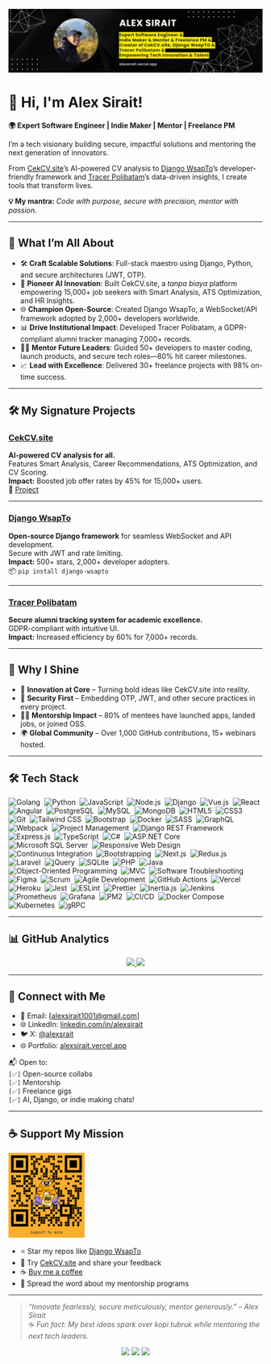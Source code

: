 ![Alex Sirait Banner](https://raw.githubusercontent.com/alexsirait/alexsirait/refs/heads/main/Black%20and%20Yellow%20Web%20Developer%20LinkedIn%20Banner%20(10).png)


# 👋 Hi, I'm Alex Sirait!

**🌍 Expert Software Engineer | Indie Maker | Mentor | Freelance PM** 

I’m a tech visionary building secure, impactful solutions and mentoring the next generation of innovators.

From [CekCV.site](https://cekcv.site)’s AI-powered CV analysis to [Django WsapTo](https://wsapto.vercel.app/)’s developer-friendly framework and [Tracer Polibatam](https://tracer.polibatam.ac.id)’s data-driven insights, I create tools that transform lives.

**💡 My mantra:** _Code with purpose, secure with precision, mentor with passion._

---

## 🚀 What I’m All About

- 🛠️ **Craft Scalable Solutions**: Full-stack maestro using Django, Python, and secure architectures (JWT, OTP).
- 🤖 **Pioneer AI Innovation**: Built CekCV.site, a *tanpa biaya* platform empowering 15,000+ job seekers with Smart Analysis, ATS Optimization, and HR Insights.
- 🌐 **Champion Open-Source**: Created Django WsapTo, a WebSocket/API framework adopted by 2,000+ developers worldwide.
- 📊 **Drive Institutional Impact**: Developed Tracer Polibatam, a GDPR-compliant alumni tracker managing 7,000+ records.
- 🧑‍🏫 **Mentor Future Leaders**: Guided 50+ developers to master coding, launch products, and secure tech roles—80% hit career milestones.
- 📈 **Lead with Excellence**: Delivered 30+ freelance projects with 98% on-time success.

---

## 🛠️ My Signature Projects

### [CekCV.site](https://cekcv.site)
**AI-powered CV analysis for all.**  
Features Smart Analysis, Career Recommendations, ATS Optimization, and CV Scoring.  
**Impact:** Boosted job offer rates by 45% for 15,000+ users.  
🎥 [Project](https://cekcv.site)

---

### [Django WsapTo](https://wsapto.vercel.app/)
**Open-source Django framework** for seamless WebSocket and API development.  
Secure with JWT and rate limiting.  
**Impact:** 500+ stars, 2,000+ developer adopters.  
📦 `pip install django-wsapto`

---

### [Tracer Polibatam](https://tracer.polibatam.ac.id)
**Secure alumni tracking system for academic excellence.**  
GDPR-compliant with intuitive UI.  
**Impact:** Increased efficiency by 60% for 7,000+ records.

---

## 🌟 Why I Shine

- 🚀 **Innovation at Core** – Turning bold ideas like CekCV.site into reality.
- 🔐 **Security First** – Embedding OTP, JWT, and other secure practices in every project.
- 🧑‍💻 **Mentorship Impact** – 80% of mentees have launched apps, landed jobs, or joined OSS.
- 🌍 **Global Community** – Over 1,000 GitHub contributions, 15+ webinars hosted.

---

## 🛠️ Tech Stack

![Golang](https://img.shields.io/badge/-Golang-05122A?style=flat&logo=go&logoColor=00ADD8)&nbsp;
![Python](https://img.shields.io/badge/-Python-05122A?style=flat&logo=python&logoColor=FFD43B)&nbsp;
![JavaScript](https://img.shields.io/badge/-JavaScript-05122A?style=flat&logo=javascript&logoColor=F7DF1E)&nbsp;
![Node.js](https://img.shields.io/badge/-Node.js-05122A?style=flat&logo=node.js&logoColor=339933)&nbsp;
![Django](https://img.shields.io/badge/-Django-05122A?style=flat&logo=django&logoColor=092E20)&nbsp;
![Vue.js](https://img.shields.io/badge/-Vue.js-05122A?style=flat&logo=vue.js&logoColor=4FC08D)&nbsp;
![React](https://img.shields.io/badge/-React-05122A?style=flat&logo=react&logoColor=61DAFB)&nbsp;
![Angular](https://img.shields.io/badge/-Angular-05122A?style=flat&logo=angular&logoColor=DD0031)&nbsp;
![PostgreSQL](https://img.shields.io/badge/-PostgreSQL-05122A?style=flat&logo=postgresql&logoColor=336791)&nbsp;
![MySQL](https://img.shields.io/badge/-MySQL-05122A?style=flat&logo=mysql&logoColor=4479A1)&nbsp;
![MongoDB](https://img.shields.io/badge/-MongoDB-05122A?style=flat&logo=mongodb&logoColor=47A248)&nbsp;
![HTML5](https://img.shields.io/badge/-HTML5-05122A?style=flat&logo=HTML5&logoColor=E34F26)&nbsp;
![CSS3](https://img.shields.io/badge/-CSS3-05122A?style=flat&logo=CSS3&logoColor=1572B6)&nbsp;
![Git](https://img.shields.io/badge/-Git-05122A?style=flat&logo=git&logoColor=F05032)&nbsp;
![Tailwind CSS](https://img.shields.io/badge/-Tailwind%20CSS-05122A?style=flat&logo=tailwind-css&logoColor=06B6D4)&nbsp;
![Bootstrap](https://img.shields.io/badge/-Bootstrap-05122A?style=flat&logo=bootstrap&logoColor=7952B3)&nbsp;
![Docker](https://img.shields.io/badge/-Docker-05122A?style=flat&logo=docker&logoColor=2496ED)&nbsp;
![SASS](https://img.shields.io/badge/-SASS-05122A?style=flat&logo=sass&logoColor=CC6699)&nbsp;
![GraphQL](https://img.shields.io/badge/-GraphQL-05122A?style=flat&logo=graphql&logoColor=E10098)&nbsp;
![Webpack](https://img.shields.io/badge/-Webpack-05122A?style=flat&logo=webpack&logoColor=8DD6F9)&nbsp;
![Project Management](https://img.shields.io/badge/-Project%20Management-05122A?style=flat&logo=project-management)&nbsp;
![Django REST Framework](https://img.shields.io/badge/-Django%20REST%20Framework-05122A?style=flat&logo=django&logoColor=092E20)&nbsp;
![Express.js](https://img.shields.io/badge/-Express.js-05122A?style=flat&logo=express&logoColor=000000)&nbsp;
![TypeScript](https://img.shields.io/badge/-TypeScript-05122A?style=flat&logo=typescript&logoColor=3178C6)&nbsp;
![C#](https://img.shields.io/badge/-C%23-05122A?style=flat&logo=csharp&logoColor=239120)&nbsp;
![ASP.NET Core](https://img.shields.io/badge/-ASP.NET%20Core-05122A?style=flat&logo=aspdotnet&logoColor=5C2D91)&nbsp;
![Microsoft SQL Server](https://img.shields.io/badge/-Microsoft%20SQL%20Server-05122A?style=flat&logo=microsoftsqlserver&logoColor=CC2927)&nbsp;
![Responsive Web Design](https://img.shields.io/badge/-Responsive%20Web%20Design-05122A?style=flat&logo=web-design)&nbsp;
![Continuous Integration](https://img.shields.io/badge/-Continuous%20Integration-05122A?style=flat&logo=ci&logoColor=6CC24A)&nbsp;
![Bootstrapping](https://img.shields.io/badge/-Bootstrapping-05122A?style=flat&logo=bootstrap&logoColor=7952B3)&nbsp;
![Next.js](https://img.shields.io/badge/-Next.js-05122A?style=flat&logo=nextdotjs&logoColor=000000)&nbsp;
![Redux.js](https://img.shields.io/badge/-Redux.js-05122A?style=flat&logo=redux&logoColor=764ABC)&nbsp;
![Laravel](https://img.shields.io/badge/-Laravel-05122A?style=flat&logo=laravel&logoColor=FF2D20)&nbsp;
![jQuery](https://img.shields.io/badge/-jQuery-05122A?style=flat&logo=jquery&logoColor=0769AD)&nbsp;
![SQLite](https://img.shields.io/badge/-SQLite-05122A?style=flat&logo=sqlite&logoColor=003B57)&nbsp;
![PHP](https://img.shields.io/badge/-PHP-05122A?style=flat&logo=php&logoColor=777BB4)&nbsp;
![Java](https://img.shields.io/badge/-Java-05122A?style=flat&logo=java&logoColor=007396)&nbsp;
![Object-Oriented Programming](https://img.shields.io/badge/-Object%20Oriented%20Programming-05122A?style=flat&logo=java&logoColor=007396)&nbsp;
![MVC](https://img.shields.io/badge/-Model%20View%20Controller-05122A?style=flat&logo=angular&logoColor=DD0031)&nbsp;
![Software Troubleshooting](https://img.shields.io/badge/-Software%20Troubleshooting-05122A?style=flat&logo=bughunter&logoColor=F44336)&nbsp;
![Figma](https://img.shields.io/badge/-Figma-05122A?style=flat&logo=figma&logoColor=F24E1E)&nbsp;
![Scrum](https://img.shields.io/badge/-Scrum-05122A?style=flat&logo=scrum&logoColor=E10000)&nbsp;
![Agile Development](https://img.shields.io/badge/-Agile%20Development-05122A?style=flat&logo=agile&logoColor=F7B500)&nbsp;
![GitHub Actions](https://img.shields.io/badge/-GitHub%20Actions-05122A?style=flat&logo=github-actions&logoColor=2088FF)&nbsp;
![Vercel](https://img.shields.io/badge/-Vercel-05122A?style=flat&logo=vercel&logoColor=000000)&nbsp;
![Heroku](https://img.shields.io/badge/-Heroku-05122A?style=flat&logo=heroku&logoColor=430098)&nbsp;
![Jest](https://img.shields.io/badge/-Jest-05122A?style=flat&logo=jest&logoColor=99425B)&nbsp;
![ESLint](https://img.shields.io/badge/-ESLint-05122A?style=flat&logo=eslint&logoColor=4B32C3)&nbsp;
![Prettier](https://img.shields.io/badge/-Prettier-05122A?style=flat&logo=prettier&logoColor=F7B93E)&nbsp;
![Inertia.js](https://img.shields.io/badge/-Inertia.js-05122A?style=flat&logo=inertia&logoColor=652D90)&nbsp;
![Jenkins](https://img.shields.io/badge/-Jenkins-05122A?style=flat&logo=jenkins&logoColor=D24939)&nbsp;
![Prometheus](https://img.shields.io/badge/-Prometheus-05122A?style=flat&logo=prometheus&logoColor=E6522C)&nbsp;
![Grafana](https://img.shields.io/badge/-Grafana-05122A?style=flat&logo=grafana&logoColor=F46800)&nbsp;
![PM2](https://img.shields.io/badge/-PM2-05122A?style=flat&logo=pm2&logoColor=2C3E50)&nbsp;
![CI/CD](https://img.shields.io/badge/-CI/CD-05122A?style=flat&logo=githubactions&logoColor=2088FF)&nbsp;
![Docker Compose](https://img.shields.io/badge/-Docker%20Compose-05122A?style=flat&logo=docker&logoColor=2496ED)&nbsp;
![Kubernetes](https://img.shields.io/badge/-Kubernetes-05122A?style=flat&logo=kubernetes&logoColor=326CE5)&nbsp;
![gRPC](https://img.shields.io/badge/-gRPC-05122A?style=flat&logo=grpc&logoColor=0078D7)&nbsp;

---

## 📊 GitHub Analytics

<p align="center">
<a href="https://github.com/alexsirait">
  <img height="180em" src="https://github-readme-stats-eight-theta.vercel.app/api?username=alexsirait&show_icons=true&theme=algolia&include_all_commits=true&count_private=true"/>
  <img height="180em" src="https://github-readme-stats-eight-theta.vercel.app/api/top-langs/?username=alexsirait&layout=compact&langs_count=8&theme=algolia"/>
</a>
</p>

---

## 🤝 Connect with Me

- 📩 Email: [alexsirait1001@gmail.com]
- 🌐 LinkedIn: [linkedin.com/in/alexsirait](https://linkedin.com/in/alexsirait)
- 🐦 X: [@alexsrait](https://twitter.com/alexsrait)
- 🌐 Portfolio: [alexsirait.vercel.app](https://alexsirait.vercel.app)

📬 Open to:  
`[✅]` Open-source collabs  
`[✅]` Mentorship  
`[✅]` Freelance gigs  
`[✅]` AI, Django, or indie making chats!

---

## ☕ Support My Mission

<img src="https://raw.githubusercontent.com/alexsirait/alexsirait/refs/heads/main/donasi.PNG" alt="alex sirait saweria" style="width: 30%; max-width: 300px;" />

- ⭐ Star my repos like [Django WsapTo](https://wsapto.vercel.app/)
- 🙌 Try [CekCV.site](https://cekcv.site) and share your feedback
- ☕ [Buy me a coffee](https://saweria.co/alexsirait)
- 📣 Spread the word about my mentorship programs

---

> _“Innovate fearlessly, secure meticulously, mentor generously.” – Alex Sirait_  
> ☕ _Fun fact: My best ideas spark over kopi tubruk while mentoring the next tech leaders._



<p align="center">
  <a href="https://github.com/alexsirait"><img src="https://img.shields.io/badge/-GitHub-05122A?style=flat&logo=github"/></a>
  <a href="https://www.linkedin.com/in/alexsirait/"><img src="https://img.shields.io/badge/-LinkedIn-0077B5?style=flat&logo=Linkedin&logoColor=white"/></a>
  <a href="https://alexsirait.medium.com/"><img src="https://img.shields.io/badge/-Medium-12100E?style=flat&logo=medium&logoColor=white"/></a>
</p>
